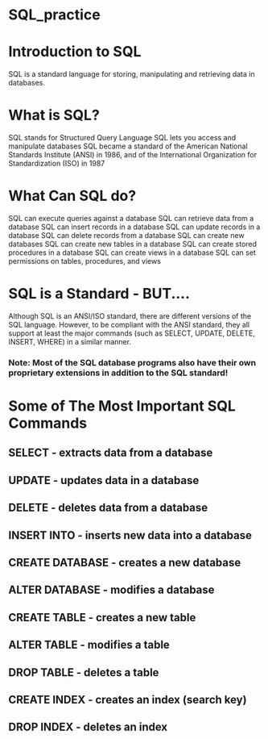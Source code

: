 # SQL_practice

# Introduction to SQL
SQL is a standard language for storing, manipulating and retrieving data in databases.

# What is SQL?
SQL stands for Structured Query Language
SQL lets you access and manipulate databases
SQL became a standard of the American National Standards Institute (ANSI) in 1986, and of the International Organization for Standardization (ISO) in 1987

# What Can SQL do?
SQL can execute queries against a database
SQL can retrieve data from a database
SQL can insert records in a database
SQL can update records in a database
SQL can delete records from a database
SQL can create new databases
SQL can create new tables in a database
SQL can create stored procedures in a database
SQL can create views in a database
SQL can set permissions on tables, procedures, and views

# SQL is a Standard - BUT....
Although SQL is an ANSI/ISO standard, there are different versions of the SQL language.
However, to be compliant with the ANSI standard, they all support at least the major commands (such as SELECT, UPDATE, DELETE, INSERT, WHERE) in a similar manner.

### Note: Most of the SQL database programs also have their own proprietary extensions in addition to the SQL standard!

# Some of The Most Important SQL Commands

## SELECT - extracts data from a database

## UPDATE - updates data in a database

## DELETE - deletes data from a database

## INSERT INTO - inserts new data into a database

## CREATE DATABASE - creates a new database

## ALTER DATABASE - modifies a database

## CREATE TABLE - creates a new table

## ALTER TABLE - modifies a table

## DROP TABLE - deletes a table

## CREATE INDEX - creates an index (search key)

## DROP INDEX - deletes an index